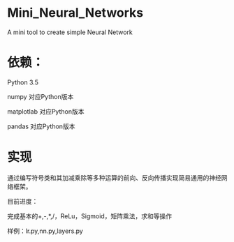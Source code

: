 # Mini_Neural_Networks
A mini tool to create simple Neural Network

# 依赖：
Python 3.5 

numpy 对应Python版本

matplotlab 对应Python版本

pandas 对应Python版本

# 实现
通过编写符号类和其加减乘除等多种运算的前向、反向传播实现简易通用的神经网络框架。

目前进度：

完成基本的+,-,*,/，ReLu，Sigmoid，矩阵乘法，求和等操作

样例：lr.py,nn.py,layers.py
